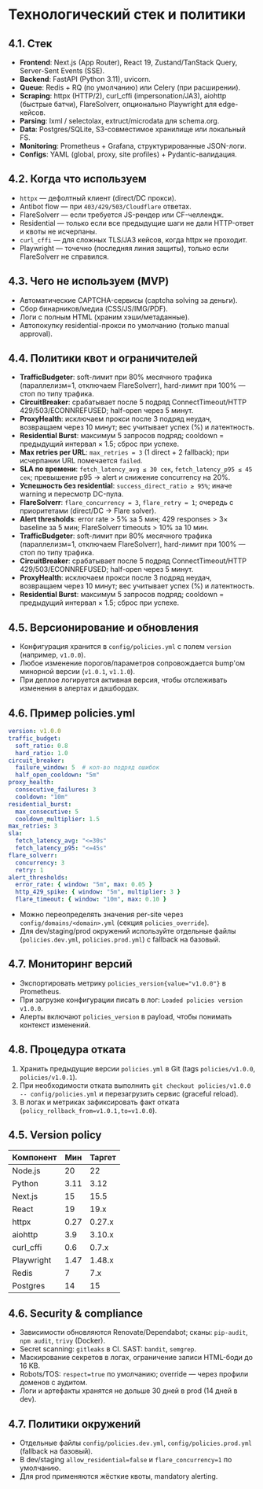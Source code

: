 # Технологический стек и политики

## 4.1. Стек
- **Frontend**: Next.js (App Router), React 19, Zustand/TanStack Query, Server-Sent Events (SSE).
- **Backend**: FastAPI (Python 3.11), uvicorn.
- **Queue**: Redis + RQ (по умолчанию) или Celery (при расширении).
- **Scraping**: httpx (HTTP/2), curl_cffi (impersonation/JA3), aiohttp (быстрые батчи), FlareSolverr, опционально Playwright для edge-кейсов.
- **Parsing**: lxml / selectolax, extruct/microdata для schema.org.
- **Data**: Postgres/SQLite, S3-совместимое хранилище или локальный FS.
- **Monitoring**: Prometheus + Grafana, структурированные JSON-логи.
- **Configs**: YAML (global, proxy, site profiles) + Pydantic-валидация.

## 4.2. Когда что используем
- `httpx` — дефолтный клиент (direct/DC прокси).
- Antibot flow — при `403/429/503/Cloudflare` ответах.
- FlareSolverr — если требуется JS-рендер или CF-челлендж.
- Residential — только если все предыдущие шаги не дали HTTP-ответ и квоты не исчерпаны.
- `curl_cffi` — для сложных TLS/JA3 кейсов, когда httpx не проходит.
- Playwright — точечно (последняя линия защиты), только если FlareSolverr не справился.

## 4.3. Чего не используем (MVP)
- Автоматические CAPTCHA-сервисы (captcha solving за деньги).
- Сбор бинарников/медиа (CSS/JS/IMG/PDF).
- Логи с полным HTML (храним хэши/метаданные).
- Автопокупку residential-прокси по умолчанию (только manual approval).

## 4.4. Политики квот и ограничителей

- **TrafficBudgeter**: soft-лимит при 80% месячного трафика (параллелизм=1, отключаем FlareSolverr), hard-лимит при 100% — стоп по типу трафика.
- **CircuitBreaker**: срабатывает после 5 подряд ConnectTimeout/HTTP 429/503/ECONNREFUSED; half-open через 5 минут.
- **ProxyHealth**: исключаем прокси после 3 подряд неудач, возвращаем через 10 минут; вес учитывает успех (%) и латентность.
- **Residential Burst**: максимум 5 запросов подряд; cooldown = предыдущий интервал × 1.5; сброс при успехе.
- **Max retries per URL**: `max_retries = 3` (1 direct + 2 fallback); при исчерпании URL помечается `failed`.
- **SLA по времени**: `fetch_latency_avg ≤ 30 сек`, `fetch_latency_p95 ≤ 45 сек`; превышение p95 → alert и снижение concurrency на 20%.
- **Успешность без residential**: `success_direct_ratio ≥ 95%`; иначе warning и пересмотр DC-пула.
- **FlareSolverr**: `flare_concurrency = 3`, `flare_retry = 1`; очередь с приоритетами (direct/DC → Flare solver).
- **Alert thresholds**: error rate > 5% за 5 мин; 429 responses > 3× baseline за 5 мин; FlareSolverr timeouts > 10% за 10 мин.
- **TrafficBudgeter**: soft-лимит при 80% месячного трафика (параллелизм=1, отключаем FlareSolverr), hard-лимит при 100% — стоп по типу трафика.
- **CircuitBreaker**: срабатывает после 5 подряд ConnectTimeout/HTTP 429/503/ECONNREFUSED; half-open через 5 минут.
- **ProxyHealth**: исключаем прокси после 3 подряд неудач, возвращаем через 10 минут; вес учитывает успех (%) и латентность.
- **Residential Burst**: максимум 5 запросов подряд; cooldown = предыдущий интервал × 1.5; сброс при успехе.

## 4.5. Версионирование и обновления
- Конфигурация хранится в `config/policies.yml` с полем `version` (например, `v1.0.0`).
- Любое изменение порогов/параметров сопровождается bump'ом минорной версии (`v1.0.1`, `v1.1.0`).
- При деплое логируется активная версия, чтобы отслеживать изменения в алертах и дашбордах.

## 4.6. Пример policies.yml
```yaml
version: v1.0.0
traffic_budget:
  soft_ratio: 0.8
  hard_ratio: 1.0
circuit_breaker:
  failure_window: 5  # кол-во подряд ошибок
  half_open_cooldown: "5m"
proxy_health:
  consecutive_failures: 3
  cooldown: "10m"
residential_burst:
  max_consecutive: 5
  cooldown_multiplier: 1.5
max_retries: 3
sla:
  fetch_latency_avg: "<=30s"
  fetch_latency_p95: "<=45s"
flare_solverr:
  concurrency: 3
  retry: 1
alert_thresholds:
  error_rate: { window: "5m", max: 0.05 }
  http_429_spike: { window: "5m", multiplier: 3 }
  flare_timeout: { window: "10m", max: 0.10 }
```
- Можно переопределять значения per-site через `config/domains/<domain>.yml` (секция `policies_override`).
- Для dev/staging/prod окружений используйте отдельные файлы (`policies.dev.yml`, `policies.prod.yml`) с fallback на базовый.

## 4.7. Мониторинг версий
- Экспортировать метрику `policies_version{value="v1.0.0"}` в Prometheus.
- При загрузке конфигурации писать в лог: `Loaded policies version v1.0.0`.
- Алерты включают `policies_version` в payload, чтобы понимать контекст изменений.

## 4.8. Процедура отката
1. Хранить предыдущие версии `policies.yml` в Git (tags `policies/v1.0.0`, `policies/v1.0.1`).
2. При необходимости отката выполнить `git checkout policies/v1.0.0 -- config/policies.yml` и перезагрузить сервис (graceful reload).
3. В логах и метриках зафиксировать факт отката (`policy_rollback_from=v1.0.1,to=v1.0.0`).

## 4.5. Version policy
| Компонент  | Мин | Таргет |
|------------|-----|--------|
| Node.js    | 20  | 22     |
| Python     | 3.11| 3.12   |
| Next.js    | 15  | 15.5   |
| React      | 19  | 19.x   |
| httpx      | 0.27| 0.27.x |
| aiohttp    | 3.9 | 3.10.x |
| curl_cffi  | 0.6 | 0.7.x  |
| Playwright | 1.47| 1.48.x |
| Redis      | 7   | 7.x    |
| Postgres   | 14  | 15     |

## 4.6. Security & compliance
- Зависимости обновляются Renovate/Dependabot; сканы: `pip-audit`, `npm audit`, `trivy` (Docker).
- Secret scanning: `gitleaks` в CI. SAST: `bandit`, `semgrep`.
- Маскирование секретов в логах, ограничение записи HTML-боди до 16 KB.
- Robots/TOS: `respect=true` по умолчанию; override — через профили доменов с аудитом.
- Логи и артефакты хранятся не дольше 30 дней в prod (14 дней в dev).

## 4.7. Политики окружений
- Отдельные файлы `config/policies.dev.yml`, `config/policies.prod.yml` (fallback на базовый).
- В dev/staging `allow_residential=false` и `flare_concurrency=1` по умолчанию.
- Для prod применяются жёсткие квоты, mandatory alerting.

